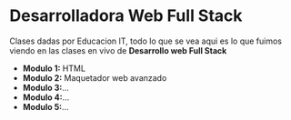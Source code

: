 # Desarrolladora Web Full Stack
 Clases dadas por Educacion IT, todo lo que se vea aqui es lo que fuimos viendo en las clases en vivo de __Desarrollo web Full Stack__ 
* __Modulo 1:__ HTML
* __Modulo 2:__ Maquetador web avanzado 
* __Modulo 3:__...
* __Modulo 4:__...
* __Modulo 5:__...